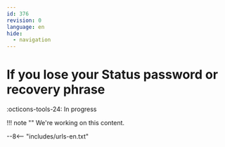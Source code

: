 ```yaml
---
id: 376
revision: 0
language: en
hide:
  - navigation
---
```


# If you lose your Status password or recovery phrase

 :octicons-tools-24: In progress

!!! note ""
     We're working on this content.

--8<-- "includes/urls-en.txt"
